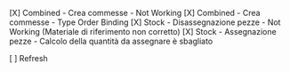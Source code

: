 
[X] Combined - Crea commesse - Not Working
[X] Combined - Crea commesse - Type Order Binding
[X] Stock - Disassegnazione pezze - Not Working (Materiale di riferimento non corretto)
[X] Stock - Assegnazione pezze - Calcolo della quantità da assegnare è sbagliato

[ ] Refresh